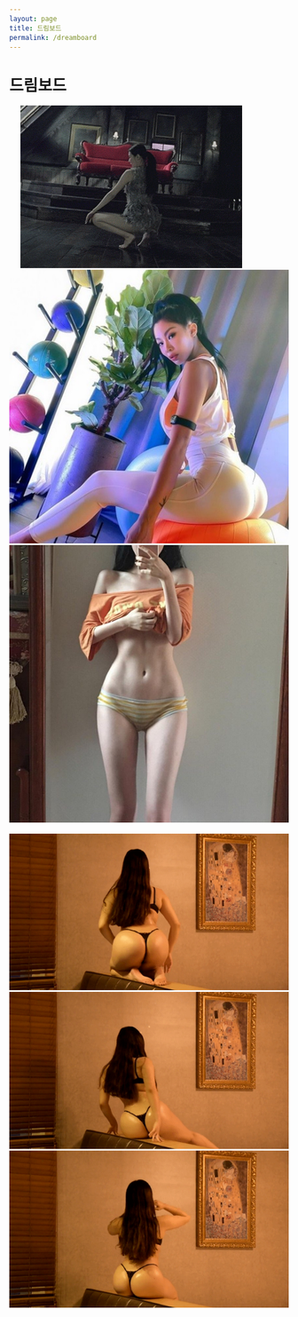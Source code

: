 ```yaml
---
layout: page
title: 드림보드
permalink: /dreamboard
---
```


<h1>드림보드</h1>

<img src="/images/KakaoTalk_20210330_100037803_01.gif" alt="">

<img src="/images/KakaoTalk_20210330_100037803_02.gif" alt="">

<img src="/images/KakaoTalk_20210330_100037803_03.gif" alt="">

<img src="/images/KakaoTalk_20210330_100037803_04.gif" alt="">

<img src="/images/KakaoTalk_20210330_100037803.gif" alt="">


<img src="/images/KakaoTalk_20210327_090108119.gif" alt="">

<img src="/images/a3990aee2561514611503daed2b54ef2.gif" alt="">

<img src="/images/202011261553533747_1_20201126155446996.jpg" alt="">

<img src="/images/1614388447.jpg" alt="">

<img src="/images/3942.gif" alt="">

<img src="/images/1597108990.gif" alt="">

<img src="/images/7580.gif" alt="">

<img src="/images/580_01.gif" alt="">

<img src="/images/80_02.gif" alt="">
